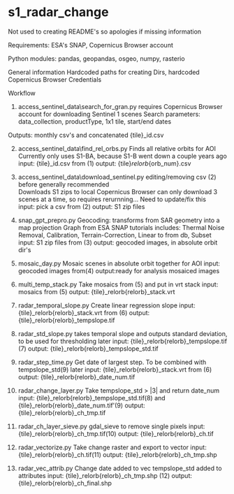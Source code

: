 # s1_radar_change

Not used to creating README's so apologies if missing information 

Requirements: 
ESA's SNAP, Copernicus Browser account

Python modules: 
pandas, geopandas, osgeo, numpy, rasterio  

General information
Hardcoded paths for creating Dirs, hardcoded Copernicus Browser Credentials

Workflow

1. access_sentinel_data\search_for_gran.py
requires Copernicus Browser account for downloading Sentinel 1 scenes
Search parameters: data_collection, productType, 1x1 tile, start/end dates

Outputs: monthly csv's and concatenated {tile}_id.csv


2. access_sentinel_data\find_rel_orbs.py
Finds all relative orbits for AOI
Currently only uses S1-BA, because S1-B went down a couple years ago 
input: {tile}_id.csv from (1)
output: {tile}_relorb_{orb_num}.csv


3. access_sentinel_data\download_sentinel.py
editing/removing csv (2) before generally recommended    
Downloads S1 zips to local
Copernicus Browser can only download 3 scenes at a time, so requires rerurnning...
Need to update/fix this  
input: pick a csv from (2)
output: S1 zip files


4. snap_gpt_prepro.py
Geocoding: transforms from SAR geometry into a map projection
Graph from ESA SNAP tutorials includes: Thermal Noise Removal, Calibration, Terrain-Correction, Linear to from db, Subset
input: S1 zip files from (3)
output: geocoded images, in absolute orbit dir's 


5. mosaic_day.py
Mosaic scenes in absolute orbit together for AOI
input: geocoded images from(4)
output:ready for analysis mosaiced images 


6. multi_temp_stack.py
Take mosaics from (5) and put in vrt stack
input: mosaics from (5)
output: {tile}_relorb{relorb}_stack.vrt


7. radar_temporal_slope.py
Create linear regression slope
input: {tile}_relorb{relorb}_stack.vrt from (6)
output: {tile}_relorb{relorb}_tempslope.tif 


8. radar_std_slope.py
takes temporal slope and outputs standard deviation, to be used for thresholding later
input: {tile}_relorb{relorb}_tempslope.tif (7)
output: {tile}_relorb{relorb}_tempslope_std.tif


9. radar_step_time.py
Get date of largest step.
To be combined with tempslope_std(9) later
input: {tile}_relorb{relorb}_stack.vrt from (6)
output: {tile}_relorb{relorb}_date_num.tif


10. radar_change_layer.py
Take tempslope_std > |3| and return date_num 
input: {tile}_relorb{relorb}_tempslope_std.tif(8) and {tile}_relorb{relorb}_date_num.tif'(9)
output: {tile}_relorb{relorb}_ch_tmp.tif

11. radar_ch_layer_sieve.py
gdal_sieve to remove single pixels
input: {tile}_relorb{relorb}_ch_tmp.tif(10)
output: {tile}_relorb{relorb}_ch.tif


12. radar_vectorize.py
Take change raster and export to vector
input: {tile}_relorb{relorb}_ch.tif(11)
output: {tile}_relorb{relorb}_ch_tmp.shp

13. radar_vec_attrib.py
Change date added to vec
tempslope_std added to attributes
input: {tile}_relorb{relorb}_ch_tmp.shp (12)
output: {tile}_relorb{relorb}_ch_final.shp
